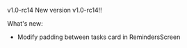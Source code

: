 v1.0-rc14
New version v1.0-rc14!!

What's new:

- Modify padding between tasks card in RemindersScreen
